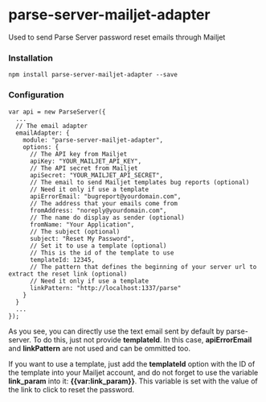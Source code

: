 # parse-server-mailjet-adapter
Used to send Parse Server password reset emails through Mailjet

### Installation
```
npm install parse-server-mailjet-adapter --save
```

### Configuration
```
var api = new ParseServer({
  ...
  // The email adapter
  emailAdapter: {
    module: "parse-server-mailjet-adapter",
    options: {
      // The API key from Mailjet
      apiKey: "YOUR_MAILJET_API_KEY",
      // The API secret from Mailjet
      apiSecret: "YOUR_MAILJET_API_SECRET",
      // The email to send Mailjet templates bug reports (optional)
      // Need it only if use a template
      apiErrorEmail: "bugreport@yourdomain.com",
      // The address that your emails come from
      fromAddress: "noreply@yourdomain.com",
      // The name do display as sender (optional)
      fromName: "Your Application",
      // The subject (optional)
      subject: "Reset My Password",
      // Set it to use a template (optional)
      // This is the id of the template to use
      templateId: 12345,
      // The pattern that defines the beginning of your server url to extract the reset link (optional)
      // Need it only if use a template
      linkPattern: "http://localhost:1337/parse"
    }
  }
  ...
});
```

As you see, you can directly use the text email sent by default by parse-server. To do this, just not provide **templateId**. In this case, **apiErrorEmail** and **linkPattern** are not used and can be ommitted too.

If you want to use a template, just add the **templateId** option with the ID of the template into your Mailjet account, and do not forget to use the variable **link_param** into it: **{{var:link_param}}**. This variable is set with the value of the link to click to reset the password.

